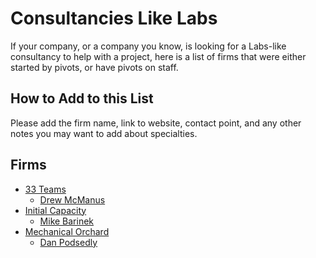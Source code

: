 # Consultancies Like Labs

If your company, or a company you know, is looking for a Labs-like consultancy to help with a project, here is a list of firms that were either started by pivots, or have pivots on staff.

## How to Add to this List

Please add the firm name, link to website, contact point, and any other notes you may want to add about specialties.

## Firms

- [33 Teams](https://www.33teams.com/)
    - [Drew McManus](https://www.33teams.com/contact) 
- [Initial Capacity](https://www.initialcapacity.io/)
    - [Mike Barinek](https://www.linkedin.com/in/barinek/)
- [Mechanical Orchard](https://www.mechanical-orchard.com/)
    - [Dan Podsedly](https://www.linkedin.com/in/dan-podsedly-9945996/)
